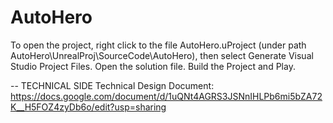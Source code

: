 # AutoHero



To open the project, right click to the file AutoHero.uProject (under path AutoHero\UnrealProj\SourceCode\AutoHero), then select Generate Visual Studio Project Files.
Open the solution file. Build the Project and Play.

-- TECHNICAL SIDE
Technical Design Document:
https://docs.google.com/document/d/1uQNt4AGRS3JSNnIHLPb6mi5bZA72K__H5FOZ4zyDb6o/edit?usp=sharing
